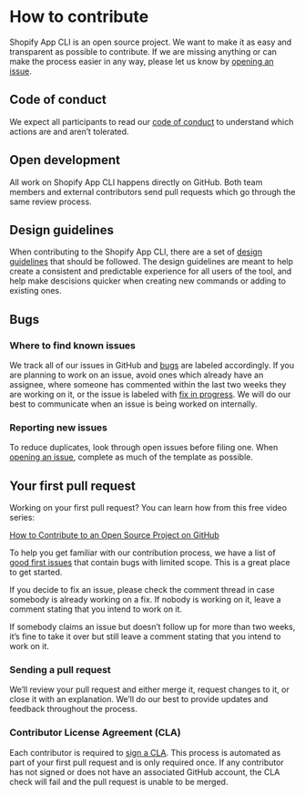 # How to contribute

Shopify App CLI is an open source project. We want to make it as easy and transparent as possible to contribute. If we are missing anything or can make the process easier in any way, please let us know by [opening an issue](https://github.com/Shopify/shopify-app-cli/issues/new).

## Code of conduct

We expect all participants to read our [code of conduct](https://github.com/Shopify/shopify-app-cli/.github/CODE_OF_CONDUCT.md) to understand which actions are and aren’t tolerated.

## Open development

All work on Shopify App CLI happens directly on GitHub. Both team members and external contributors send pull requests which go through the same review process.

## Design guidelines
When contributing to the Shopify App CLI, there are a set of [design guidelines](https://github.com/Shopify/shopify-app-cli/blob/design-guidelines/.github/DESIGN.md) that should be followed. The design guidelines are meant to help create a consistent and predictable experience for all users of the tool, and help make descisions quicker when creating new commands or adding to existing ones.

## Bugs

### Where to find known issues

We track all of our issues in GitHub and [bugs](https://github.com/Shopify/shopify-app-cli/labels/Bug) are labeled accordingly. If you are planning to work on an issue, avoid ones which already have an assignee, where someone has commented within the last two weeks they are working on it, or the issue is labeled with [fix in progress](https://github.com/Shopify/shopify-app-cli/labels/fix%20in%20progress). We will do our best to communicate when an issue is being worked on internally.

### Reporting new issues

To reduce duplicates, look through open issues before filing one. When [opening an issue](https://github.com/Shopify/shopify-app-cli/issues/new?template=ISSUE.md), complete as much of the template as possible.


## Your first pull request

Working on your first pull request? You can learn how from this free video series:

[How to Contribute to an Open Source Project on GitHub](https://egghead.io/series/how-to-contribute-to-an-open-source-project-on-github)

To help you get familiar with our contribution process, we have a list of [good first issues](https://github.com/Shopify/shopify-app-cli/labels/good%20first%20issue) that contain bugs with limited scope. This is a great place to get started.

If you decide to fix an issue, please check the comment thread in case somebody is already working on a fix. If nobody is working on it, leave a comment stating that you intend to work on it.

If somebody claims an issue but doesn’t follow up for more than two weeks, it’s fine to take it over but still leave a comment stating that you intend to work on it.

### Sending a pull request

We’ll review your pull request and either merge it, request changes to it, or close it with an explanation. We’ll do our best to provide updates and feedback throughout the process.

### Contributor License Agreement (CLA)

Each contributor is required to [sign a CLA](https://cla.shopify.com/). This process is automated as part of your first pull request and is only required once. If any contributor has not signed or does not have an associated GitHub account, the CLA check will fail and the pull request is unable to be merged.
